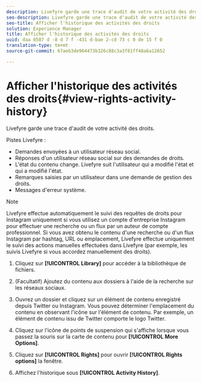 ```yaml
---
description: Livefyre garde une trace d'audit de votre activité des droits.
seo-description: Livefyre garde une trace d'audit de votre activité des droits.
seo-title: Afficher l'historique des activités des droits
solution: Experience Manager
title: Afficher l'historique des activités des droits
uuid: daa 0587 d -8 d 7 f -431 d-bae 2-cd 73 c 0 de 15 f 0
translation-type: tm+mt
source-git-commit: 67aeb3de964473b326c88c3a3f81ff48a6a12652

---
```



# Afficher l'historique des activités des droits{#view-rights-activity-history}

Livefyre garde une trace d'audit de votre activité des droits.

Pistes Livefyre :

* Demandes envoyées à un utilisateur réseau social.
* Réponses d'un utilisateur réseau social sur des demandes de droits.
* L'état du contenu change. Livefyre suit l'utilisateur qui a modifié l'état et qui a modifié l'état.
* Remarques saisies par un utilisateur dans une demande de gestion des droits.
* Messages d'erreur système.

>[!NOTE]
>
>Livefyre effectue automatiquement le suivi des requêtes de droits pour Instagram uniquement si vous utilisez un compte d'entreprise Instagram pour effectuer une recherche ou un flux par un auteur de compte professionnel. Si vous avez obtenu le contenu d'une recherche ou d'un flux Instagram par hashtag, URL ou emplacement, Livefyre effectue uniquement le suivi des actions manuelles effectuées dans Livefyre (par exemple, les suivis Livefyre si vous accordez manuellement des droits).

1. Cliquez sur **[!UICONTROL Library]** pour accéder à la bibliothèque de fichiers.
1. (Facultatif) Ajoutez du contenu aux dossiers à l'aide de la recherche sur les réseaux sociaux.
1. Ouvrez un dossier et cliquez sur un élément de contenu enregistré depuis Twitter ou Instagram. Vous pouvez déterminer l'emplacement du contenu en observant l'icône sur l'élément de contenu. Par exemple, un élément de contenu issu de Twitter comporte le logo Twitter.
1. Cliquez sur l'icône de points de suspension qui s'affiche lorsque vous passez la souris sur la carte de contenu pour **[!UICONTROL More Options]**.
1. Cliquez sur **[!UICONTROL Rights]** pour ouvrir **[!UICONTROL Rights options]** la fenêtre.

1. Affichez l'historique sous **[!UICONTROL Activity History]**.

